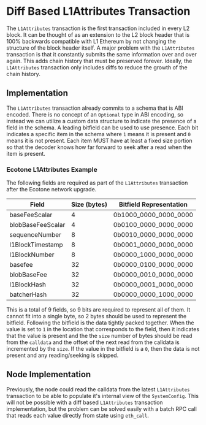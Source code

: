 # Diff Based L1Attributes Transaction

The `L1Attributes` transaction is the first transaction included in every L2 block.
It can be thought of as an extension to the L2 block header that is 100% backwards
compatible with L1 Ethereum by not changing the structure of the block header itself.
A major problem with the `L1Attributes` transaction is that it constantly submits the
same information over and over again. This adds chain history that must be preserved
forever. Ideally, the `L1Attributes` transaction only includes diffs to reduce the
growth of the chain history.

## Implementation

The `L1Attributes` transaction already commits to a schema that is ABI encoded.
There is no concept of an `Optional` type in ABI encoding, so instead we can
utilize a custom data structure to indicate the presence of a field in the schema.
A leading bitfield can be used to use presence. Each bit indicates a specific item
in the schema where `1` means it is present and `0` means it is not present. Each
item MUST have at least a fixed size portion so that the decoder knows how far
forward to seek after a read when the item is present.

### Ecotone L1Attributes Example

The following fields are required as part of the `L1Attributes` transaction after
the Ecotone network upgrade.

| Field             | Size (bytes) | Bitfield Representation  |
| ----------------- | ------------ | ------------------------ |
| baseFeeScalar     | 4            | 0b1000\_0000\_0000\_0000 |
| blobBaseFeeScalar | 4            | 0b0100\_0000\_0000\_0000 |
| sequenceNumber    | 8            | 0b0010\_0000\_0000\_0000 |
| l1BlockTimestamp  | 8            | 0b0001\_0000\_0000\_0000 |
| l1BlockNumber     | 8            | 0b0000\_1000\_0000\_0000 |
| basefee           | 32           | 0b0000\_0100\_0000\_0000 |
| blobBaseFee       | 32           | 0b0000\_0010\_0000\_0000 |
| l1BlockHash       | 32           | 0b0000\_0001\_0000\_0000 |
| batcherHash       | 32           | 0b0000\_0000\_1000\_0000 |

This is a total of 9 fields, so 9 bits are required to represent all of them.
It cannot fit into a single byte, so 2 bytes should be used to represent the bitfield.
Following the bitfield is the data tightly packed together.
When the value is set to `1` in the location that corresponds to the field, then
it indicates that the value is present and the the `size` number of bytes should
be read from the `calldata` and the offset of the next read from the calldata is
incremented by the `size`. If the value in the bitfield is a `0`, then the data
is not present and any reading/seeking is skipped.

## Node Implementation

Previously, the node could read the calldata from the latest `L1Attributes` transaction
to be able to populate it's internal view of the `SystemConfig`. This will not be possible
with a diff based `L1Attributes` transaction implementation, but the problem can be solved
easily with a batch RPC call that reads each value directly from state using `eth_call`.
